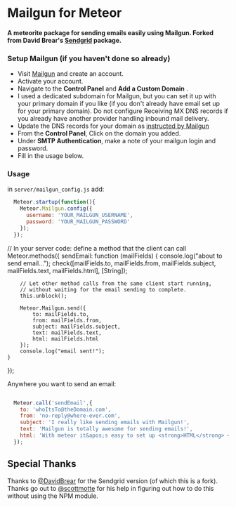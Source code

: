 Mailgun for Meteor
===============

#### A meteorite package for sending emails easily using Mailgun. Forked from David Brear's [Sendgrid](https://github.com/DavidBrear/meteor-sendgrid) package.

### Setup Mailgun (if you haven't done so already)

* Visit [Mailgun](http://mailgun.com) and create an account.
* Activate your account.
* Navigate to the **Control Panel** and **Add a Custom Domain** .
* I used a dedicated subdomain for Mailgun, but you can set it up with your primary domain if you like (if you don't already have email set up for your primary domain). Do not configure Receiving MX DNS records if you already have another provider handling inbound mail delivery.
* Update the DNS records for your domain as [instructed by Mailgun](http://documentation.mailgun.com/user_manual.html#verifying-your-domain)
* From the **Control Panel**, Click on the domain you added. 
* Under **SMTP Authentication**, make a note of your mailgun login and password.
* Fill in the usage below.

### Usage

in `server/mailgun_config.js` add:
```javascript
  Meteor.startup(function(){
    Meteor.Mailgun.config({
      username: 'YOUR_MAILGUN_USERNAME',
      password: 'YOUR_MAILGUN_PASSWORD'
    });
  });
```
// In your server code: define a method that the client can call
Meteor.methods({
    sendEmail: function (mailFields) {
        console.log("about to send email...");
        check([mailFields.to, mailFields.from, mailFields.subject, mailFields.text, mailFields.html], [String]);

        // Let other method calls from the same client start running,
        // without waiting for the email sending to complete.
        this.unblock();

        Meteor.Mailgun.send({
            to: mailFields.to,
            from: mailFields.from,
            subject: mailFields.subject,
            text: mailFields.text,
            html: mailFields.html
        });
        console.log("email sent!");
    }
});

Anywhere you want to send an email:

```javascript

  Meteor.call('sendEmail',{
    to: 'whoItsTo@theDomain.com',
    from: 'no-reply@where-ever.com',
    subject: 'I really like sending emails with Mailgun!',
    text: 'Mailgun is totally awesome for sending emails!',
    html: 'With meteor it&apos;s easy to set up <strong>HTML</strong> <span style="color:red">emails</span> too.'
  });
```

## Special Thanks
Thanks to [@DavidBrear](https://twitter.com/davidbrear04) for the Sendgrid version (of which this is a fork).
Thanks go out to [@scottmotte](https://twitter.com/scottmotte) for his help in figuring out how to do this without using the NPM module.
